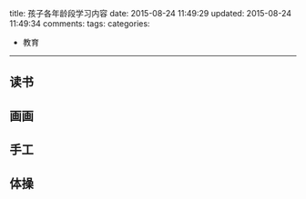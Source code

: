 title: 孩子各年龄段学习内容
date: 2015-08-24 11:49:29
updated: 2015-08-24 11:49:34
comments: 
tags:
categories:
- 教育
---
## 读书

## 画画

## 手工

## 体操

